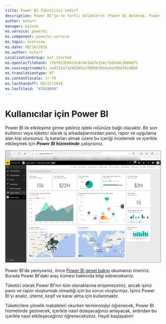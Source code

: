 ```yaml
---
title: Power BI Tüketicisi nedir?
description: Power BI’ya ve farklı bölümlerin (Power BI Desktop, Power BI hizmeti, Power BI mobil, Rapor Sunucusu, Power BI Embedded) birbirine uyumuna genel bakış.
author: mihart
manager: kvivek
ms.service: powerbi
ms.component: powerbi-service
ms.topic: overview
ms.date: 08/16/2018
ms.author: mihart
LocalizationGroup: Get started
ms.openlocfilehash: 17bf013b9d33c0c4b3ab7e124c7ddda0c3986df3
ms.sourcegitcommit: ce8332a71d4d205a1f005b703da4a390d79c98b6
ms.translationtype: HT
ms.contentlocale: tr-TR
ms.lasthandoff: 09/27/2018
ms.locfileid: "47418699"
---
```

# <a name="power-bi-for-consumers"></a>Kullanıcılar için Power BI
Power BI ile etkileşime girme şekliniz işteki rolünüze bağlı olacaktır. Bir *son kullanıcı* veya *tüketici* olarak iş arkadaşlarınızdan pano, rapor ve uygulama alan kişi olursunuz. İş kararları almak üzere bu içeriği incelemek ve içerikle etkileşmek için ***Power BI hizmetinde*** çalışırsınız.

![Power BI panosu](media/end-user-consumer/power-bi-service.png)

Power BI'da yeniyseniz, önce [Power BI genel bakışı](../power-bi-overview.md) okumanızı öneririz. Burada Power BI'daki araç kümesi hakkında bilgi edineceksiniz.

Tüketici olarak Power BI'nın tüm olanaklarına erişemezsiniz, ancak işiniz pano ve rapor oluşturmak olmadığı için bu sorun oluşturmaz. İşiniz Power BI'yı analiz, izleme, keşif ve karar alma için kullanmaktır.

Tüketicilere yönelik makaleleri okurken terminolojiyi öğrenecek, Power BI hizmetinde gezinecek, içerikte nasıl dolaşacağınızı anlayacak, ardından bu içerikle nasıl etkileşeceğinizi öğreneceksiniz.  Haydi başlayalım!

